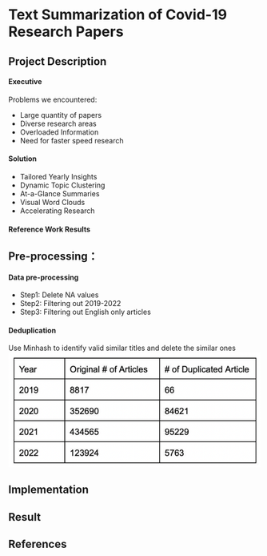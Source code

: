 # Text Summarization of Covid-19 Research Papers

## Project Description

#### Executive
Problems we encountered:
- Large quantity of papers
- Diverse research areas
- Overloaded Information
- Need for faster speed research
#### Solution
- Tailored Yearly Insights
- Dynamic Topic Clustering
- At-a-Glance Summaries
- Visual Word Clouds
- Accelerating Research
#### Reference Work Results



## Pre-processing：
#### Data pre-processing
- Step1: Delete NA values
- Step2: Filtering out 2019-2022
- Step3: Filtering out English only articles
#### Deduplication
Use Minhash to identify valid similar titles and delete the similar ones
![Photo](P1)


## Implementation



## Result



## References

